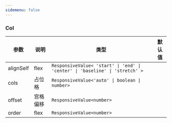 ```yaml
---
sidemenu: false
---
```

### Col

| 参数	|说明	|类型	|默认值
| --- | --- | --- | ---
| alignSelf | flex  | `ResponsiveValue< 'start' \| 'end' \| 'center' \| 'baseline' \| 'stretch' >` |
| cols | 占位格 | `ResponsiveValue<'auto' \| boolean \| number>` |
| offset | 宫格偏移 | `ResponsiveValue<number>` |
| order | flex | `ResponsiveValue<number>` |
